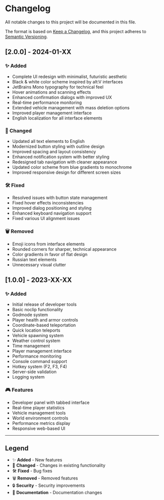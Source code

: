 # Changelog

All notable changes to this project will be documented in this file.

The format is based on [Keep a Changelog](https://keepachangelog.com/en/1.0.0/),
and this project adheres to [Semantic Versioning](https://semver.org/spec/v2.0.0.html).

## [2.0.0] - 2024-01-XX

### ✨ Added
- Complete UI redesign with minimalist, futuristic aesthetic
- Black & white color scheme inspired by alt:V interfaces
- JetBrains Mono typography for technical feel
- Hover animations and scanning effects
- Enhanced confirmation dialogs with improved UX
- Real-time performance monitoring
- Extended vehicle management with mass deletion options
- Improved player management interface
- English localization for all interface elements

### 🔄 Changed
- Updated all text elements to English
- Modernized button styling with outline design
- Improved spacing and layout consistency
- Enhanced notification system with better styling
- Redesigned tab navigation with cleaner appearance
- Updated color scheme from blue gradients to monochrome
- Improved responsive design for different screen sizes

### 🛠️ Fixed
- Resolved issues with button state management
- Fixed hover effects inconsistencies
- Improved dialog positioning and styling
- Enhanced keyboard navigation support
- Fixed various UI alignment issues

### 🗑️ Removed
- Emoji icons from interface elements
- Rounded corners for sharper, technical appearance
- Color gradients in favor of flat design
- Russian text elements
- Unnecessary visual clutter

## [1.0.0] - 2023-XX-XX

### ✨ Added
- Initial release of developer tools
- Basic noclip functionality
- Godmode system
- Player health and armor controls
- Coordinate-based teleportation
- Quick location teleports
- Vehicle spawning system
- Weather control system
- Time management
- Player management interface
- Performance monitoring
- Console command support
- Hotkey system (F2, F3, F4)
- Server-side validation
- Logging system

### 🎮 Features
- Developer panel with tabbed interface
- Real-time player statistics
- Vehicle management tools
- World environment controls
- Performance metrics display
- Responsive web-based UI

---

## Legend

- ✨ **Added** - New features
- 🔄 **Changed** - Changes in existing functionality
- 🛠️ **Fixed** - Bug fixes
- 🗑️ **Removed** - Removed features
- 🔒 **Security** - Security improvements
- 📝 **Documentation** - Documentation changes 